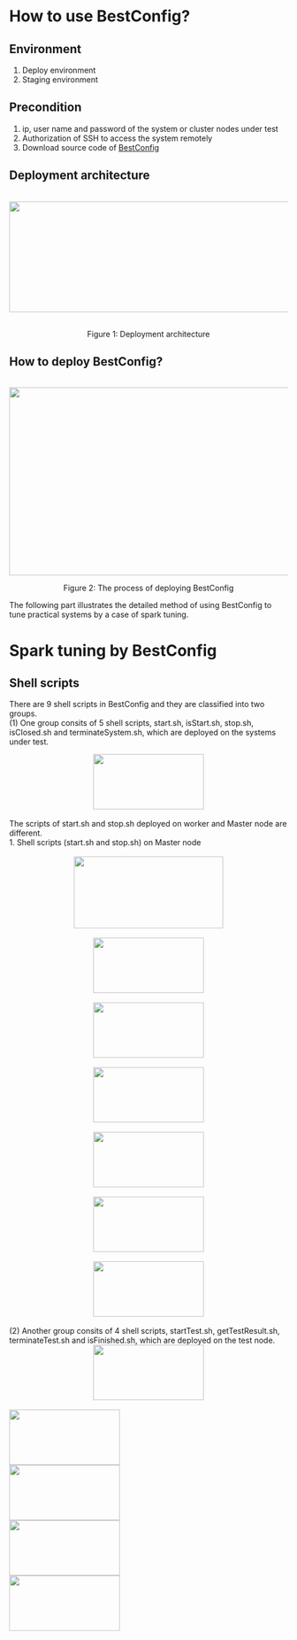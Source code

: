 How to use BestConfig?
======================
Environment
-----------
1. Deploy environment
2. Staging environment

Precondition
------------
1. ip, user name and password of the system or cluster nodes under test
2. Authorization of SSH to access the system remotely
3. Download source code of [BestConfig](https://github.com/zhuyuqing/bestconf)

Deployment architecture
-----------------------

<div align=center>
    <br />
    <img src="https://github.com/zhuyuqing/bestconf/blob/master/doc/pics/BestConfig.png" width = "600" height = "200" align=center />
    <p align=center> Figure 1: Deployment architecture </p>
</div>

How to deploy BestConfig?
-----------------------

<div align=center>
    <br />
    <img src="https://github.com/zhuyuqing/bestconf/blob/master/doc/pics/deploy_process.jpg" width = "600" height = "340" align=center />
</div>
<div>
<p align=center>Figure 2: The process of deploying BestConfig </p>
</div>

The following part illustrates the detailed method of using BestConfig to tune practical systems by a case of spark tuning.

Spark tuning by BestConfig
==========================
Shell scripts
-------------
There are 9 shell scripts in BestConfig and they are classified into two groups.<br />
  (1) One group consits of 5 shell scripts, start.sh, isStart.sh, stop.sh, isClosed.sh and terminateSystem.sh, which are deployed on the       systems under test. <br />
  <div align=center>
    <img src="https://github.com/zhuyuqing/bestconf/blob/master/doc/pics/shells-tune.jpg" width = "200" height = "100" align=center />
</div>
<br />
The scripts of start.sh and stop.sh deployed on worker and Master node are different. <br />  
1. Shell scripts (start.sh and stop.sh) on Master node
<br />
<div align=center>
    <br />
    <img src="https://github.com/zhuyuqing/bestconf/blob/master/doc/pics/start.jpg" width = "270" height = "130" align=center />
</div>
<br />
<div align=center>
    <img src="https://github.com/zhuyuqing/bestconf/blob/master/doc/pics/stop.jpg" width = "200" height = "100" align=center />
</div>
<br />
<div align=center>
    <img src="https://github.com/zhuyuqing/bestconf/blob/master/doc/pics/start_worker.jpg" width = "200" height = "100" align=center />
</div>
<br />
<div align=center>
    <img src="https://github.com/zhuyuqing/bestconf/blob/master/doc/pics/stop_worker.jpg" width = "200" height = "100" align=center />
</div>
<br />
<div align=center>
    <img src="https://github.com/zhuyuqing/bestconf/blob/master/doc/pics/isStart.jpg" width = "200" height = "100" align=center />
</div>
<br />
<div align=center>
    <img src="https://github.com/zhuyuqing/bestconf/blob/master/doc/pics/terminateSystem.jpg" width = "200" height = "100" align=center />
</div>
<br />
<div align=center>
    <img src="https://github.com/zhuyuqing/bestconf/blob/master/doc/pics/isClosed.jpg" width = "200" height = "100" align=center />
</div>
<br />
  (2) Another group consits of 4 shell scripts, startTest.sh, getTestResult.sh, terminateTest.sh and isFinished.sh, which are deployed         on the test node. <br />
   <div align=center>
    <img src="https://github.com/zhuyuqing/bestconf/blob/master/doc/pics/shell-test.jpg" width = "200" height = "100" align=center />
</div>
<br />
 <img src="https://github.com/zhuyuqing/bestconf/blob/master/doc/pics/startTest.jpg" width = "200" height = "100" align=center />
</div>
<br />
 <img src="https://github.com/zhuyuqing/bestconf/blob/master/doc/pics/isFinished.jpg" width = "200" height = "100" align=center />
</div>
<br />
 <img src="https://github.com/zhuyuqing/bestconf/blob/master/doc/pics/getTestResult.jpg" width = "200" height = "100" align=center />
</div>
<br />
 <img src="https://github.com/zhuyuqing/bestconf/blob/master/doc/pics/terminateTest.jpg" width = "200" height = "100" align=center />
</div>
<br />


